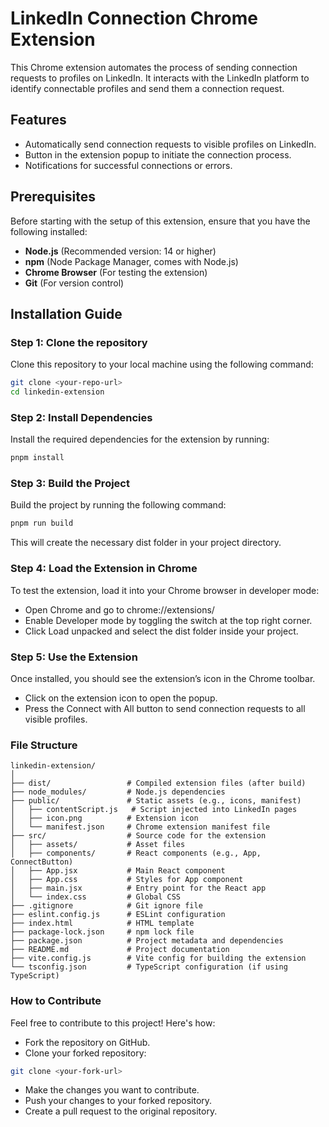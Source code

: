 # LinkedIn Connection Chrome Extension

This Chrome extension automates the process of sending connection requests to profiles on LinkedIn. It interacts with the LinkedIn platform to identify connectable profiles and send them a connection request.

## Features
- Automatically send connection requests to visible profiles on LinkedIn.
- Button in the extension popup to initiate the connection process.
- Notifications for successful connections or errors.

## Prerequisites
Before starting with the setup of this extension, ensure that you have the following installed:
- **Node.js** (Recommended version: 14 or higher)
- **npm** (Node Package Manager, comes with Node.js)
- **Chrome Browser** (For testing the extension)
- **Git** (For version control)

## Installation Guide

### Step 1: Clone the repository
Clone this repository to your local machine using the following command:

```bash
git clone <your-repo-url>
cd linkedin-extension
```

### Step 2: Install Dependencies
Install the required dependencies for the extension by running:

```bash
pnpm install
```

### Step 3: Build the Project
Build the project by running the following command:

```bash
pnpm run build
```

This will create the necessary dist folder in your project directory.

### Step 4: Load the Extension in Chrome
To test the extension, load it into your Chrome browser in developer mode:

- Open Chrome and go to chrome://extensions/
- Enable Developer mode by toggling the switch at the top right corner.
- Click Load unpacked and select the dist folder inside your project.

### Step 5: Use the Extension
Once installed, you should see the extension’s icon in the Chrome toolbar.

- Click on the extension icon to open the popup.
- Press the Connect with All button to send connection requests to all visible profiles.

### File Structure
```
linkedin-extension/
│
├── dist/                 # Compiled extension files (after build)
├── node_modules/         # Node.js dependencies
├── public/               # Static assets (e.g., icons, manifest)
│   ├── contentScript.js   # Script injected into LinkedIn pages
│   ├── icon.png          # Extension icon
│   └── manifest.json     # Chrome extension manifest file
├── src/                  # Source code for the extension
│   ├── assets/           # Asset files
│   ├── components/       # React components (e.g., App, ConnectButton)
│   ├── App.jsx           # Main React component
│   ├── App.css           # Styles for App component
│   ├── main.jsx          # Entry point for the React app
│   └── index.css         # Global CSS
├── .gitignore            # Git ignore file
├── eslint.config.js      # ESLint configuration
├── index.html            # HTML template
├── package-lock.json     # npm lock file
├── package.json          # Project metadata and dependencies
├── README.md             # Project documentation
├── vite.config.js        # Vite config for building the extension
└── tsconfig.json         # TypeScript configuration (if using TypeScript)
```

### How to Contribute

Feel free to contribute to this project! Here's how:

- Fork the repository on GitHub.
- Clone your forked repository:

```bash
git clone <your-fork-url>
```

- Make the changes you want to contribute.
- Push your changes to your forked repository.
- Create a pull request to the original repository.

